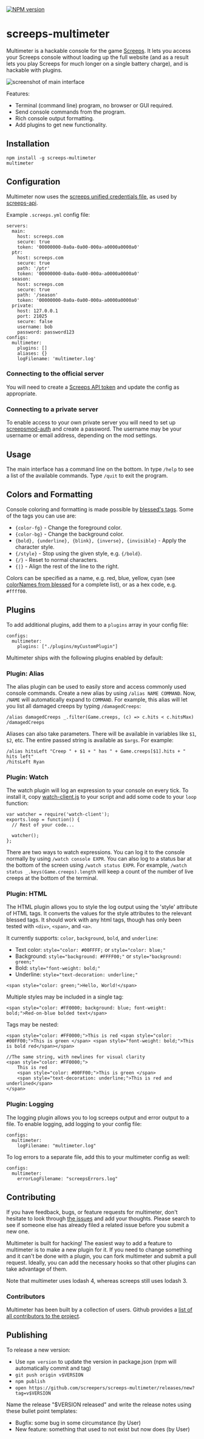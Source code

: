 [![NPM version](https://nodei.co/npm/screeps-multimeter.png?downloads=true)](https://nodei.co/npm/screeps-multimeter/)

# screeps-multimeter
Multimeter is a hackable console for the game [Screeps](https://screeps.com/). It lets you access your Screeps console without loading up the full website (and as a result lets you play Screeps for much longer on a single battery charge), and is hackable with plugins.

![screenshot of main interface](doc/screenshot.png)


Features:
- Terminal (command line) program, no browser or GUI required.
- Send console commands from the program.
- Rich console output formatting.
- Add plugins to get new functionality.

## Installation

```
npm install -g screeps-multimeter
multimeter
```

## Configuration

Multimeter now uses the [screeps unified credentials file](https://github.com/screepers/screepers-standards/blob/master/SS3-Unified_Credentials_File.md), as used by [screeps-api](https://github.com/screepers/node-screeps-api).

Example `.screeps.yml` config file:

```
servers:
  main:
    host: screeps.com
    secure: true
    token: '00000000-0a0a-0a00-000a-a0000a0000a0'
  ptr:
    host: screeps.com
    secure: true
    path: '/ptr'
    token: '00000000-0a0a-0a00-000a-a0000a0000a0'
  season:
    host: screeps.com
    secure: true
    path: '/season'
    token: '00000000-0a0a-0a00-000a-a0000a0000a0'
  private:
    host: 127.0.0.1
    port: 21025
    secure: false
    username: bob
    password: password123
configs:
  multimeter:
    plugins: []
    aliases: {}
    logFilename: 'multimeter.log'
```

### Connecting to the official server

You will need to create a [Screeps API token](http://docs.screeps.com/auth-tokens.html) and update the config as appropriate.

### Connecting to a private server

To enable access to your own private server you will need to set up [screepsmod-auth](https://github.com/ScreepsMods/screepsmod-auth) and create a password. The username may be your username or email address, depending on the mod settings.

## Usage

The main interface has a command line on the bottom. In type `/help` to see a list of the available commands. Type `/quit` to exit the program.

## Colors and Formatting

Console coloring and formatting is made possible by [blessed's tags](https://github.com/chjj/blessed#content--tags). Some of the tags you can use are:

- `{color-fg}` - Change the foreground color.
- `{color-bg}` - Change the background color.
- `{bold}, {underline}, {blink}, {inverse}, {invisible}` - Apply the character style.
- `{/style}` - Stop using the given style, e.g. `{/bold}`.
- `{/}` - Reset to normal characters.
- `{|}` - Align the rest of the line to the right.

Colors can be specified as a name, e.g. red, blue, yellow, cyan (see [colorNames from blessed](https://github.com/chjj/blessed/blob/eab243fc7ad27f1d2932db6134f7382825ee3488/lib/colors.js#L312) for a complete list), or as a hex code, e.g. `#ffff00`.

## Plugins

To add additional plugins, add them to a `plugins` array in your config file:

```
configs:
  multimeter:
    plugins: ["./plugins/myCustomPlugin"]
```

Multimeter ships with the following plugins enabled by default:

### Plugin: Alias

The alias plugin can be used to easily store and access commonly used console commands. Create a new alias by using `/alias NAME COMMAND`. Now, `/NAME` will automatically expand to `COMMAND`. For example, this alias will let you list all damaged creeps by typing `/damagedCreeps`:

```
/alias damagedCreeps _.filter(Game.creeps, (c) => c.hits < c.hitsMax)
/damagedCreeps
```

Aliases can also take parameters. There will be available in variables like `$1`, `$2`, etc. The entire passed string is available as `$args`. For example:

```
/alias hitsLeft "Creep " + $1 + " has " + Game.creeps[$1].hits + " hits left"
/hitsLeft Ryan
```

### Plugin: Watch

The watch plugin will log an expression to your console on every tick. To install it, copy [watch-client.js](lib/watch-client.js) to your script and add some code to your `loop` function:

```
var watcher = require('watch-client');
exports.loop = function() {
  // Rest of your code...

  watcher();
};
```

There are two ways to watch expressions. You can log it to the console normally by using `/watch console EXPR`. You can also log to a status bar at the bottom of the screen using `/watch status EXPR`. For example, `/watch status _.keys(Game.creeps).length` will keep a count of the number of live creeps at the bottom of the terminal.

### Plugin: HTML

The HTML plugin allows you to style the log output using the 'style' attribute of HTML tags. It converts the values for the style attributes to the relevant blessed tags. It should work with any html tags, though has only been tested with `<div>`, `<span>`, and `<a>`.

It currently supports: `color`, `background`, `bold`, and `underline`:

- Text color: `style="color: #00FFFF;` or `style="color: blue;"`
- Background: `style="background: #FFFF00;"` or `style="background: green;"`
- Bold: `style="font-weight: bold;"`
- Underline: `style="text-decoration: underline;"`

```
<span style="color: green;">Hello, World!</span>
```

Multiple styles may be included in a single tag:

```
<span style="color: #FF0000; background: blue; font-weight: bold;">Red-on-blue bolded text</span>
```

Tags may be nested:

```
<span style="color: #FF0000;">This is red <span style="color: #00FF00;">This is green </span> <span style="font-weight: bold;">This is bold red</span></span>

//The same string, with newlines for visual clarity
<span style="color: #FF0000;">
    This is red
    <span style="color: #00FF00;">This is green </span>
    <span style="text-decoration: underline;">This is red and underlined</span>
</span>
```

### Plugin: Logging

The logging plugin allows you to log screeps output and error output to a file. To enable logging, add logging to your config file:

```
configs:
  multimeter:
    logFilename: "multimeter.log"
```

To log errors to a separate file, add this to your multimeter config as well:

```
configs:
  multimeter:
    errorLogFilename: "screepsErrors.log"
```

## Contributing

If you have feedback, bugs, or feature requests for multimeter, don't hesitate to look through [the issues](https://github.com/CGamesPlay/screeps-multimeter/issues) and add your thoughts. Please search to see if someone else has already filed a related issue before you submit a new one.

Multimeter is built for hacking! The easiest way to add a feature to multimeter is to make a new plugin for it. If you need to change something and it can't be done with a plugin, you can fork multimeter and submit a pull request. Ideally, you can add the necessary hooks so that other plugins can take advantage of them.

Note that multimeter uses lodash 4, whereas screeps still uses lodash 3.

### Contributors

Multimeter has been built by a collection of users. Github provides a [list of all contributors to the project](https://github.com/screepers/screeps-multimeter/graphs/contributors).

## Publishing

To release a new version:

- Use `npm version` to update the version in package.json (npm will automatically commit and tag)
- `git push origin v$VERSION`
- `npm publish`
- `open https://github.com/screepers/screeps-multimeter/releases/new?tag=v$VERSION`

Name the release "$VERSION released" and write the release notes using these bullet point templates:

- Bugfix: some bug in some circumstance (by User)
- New feature: something that used to not exist but now does (by User)
